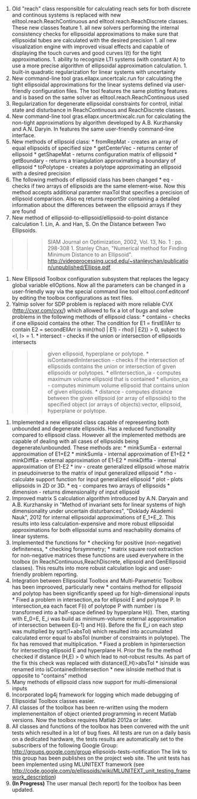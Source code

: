   1. Old "reach" class responsible for calculating reach sets for both discrete and continous systems is replaced with new elltool.reach.ReachContinuous and elltool.reach.ReachDiscrete classes. These new classes feature
    1. all new solvers performing the internal consistency checks for ellipsoidal approximations to make sure that ellipsoidal tubes are calculated with the desired precision
    1. all new visualization engine with improved visual effects and capable of displaying the touch curves and good curves l(t) for the tight approximations.
    1. ability to recognize LTI systems (with constant A) to use a more precise algorithm of ellipsoidal approximation calculation.
    1. built-in quadratic regularization for linear systems with uncertainty
  1. New command-line tool gras.ellapx.uncertcalc.run for calculating the tight ellipsoidal approximations for the linear systems defined via user-friendly configuration files. The tool features the same plotting features and is based on the same solver as elltool.reach.ReachContinuous used
  1. Regularization for degenerate ellipsoidal constraints for control, initial state and disturbance in ReachContinuous and ReachDiscrete classes.
  1. New command-line tool gras.ellapx.uncertmixcalc.run for calculating the non-tight approximations by algorithm developed by A.B. Kurzhansky and A.N. Daryin. In features the same user-friendly command-line interface.
  1. New methods of ellipsoid class:
    * fromRepMat - creates an array of equal ellipsoids of specified size
    * getCenterVec - returns center of ellipsoid
    * getShapeMat  - returns configuration matrix of ellipsoid
    * getBoundary - returns a triangulation approximating a boundary of ellipsoid
    * toPolytope - creates a polytope approximating an ellipsoid with a desired precision
  1. The following methods of ellipsoid class has been changed
    * eq - checks if two arrays of ellipsoids are the same element-wise. Now this method accepts additional paramter maxTol that specifies a precision of ellipsoid comparison.  Also eq returns reportStr containing a detailed information about the differences between the ellipsoid arrays if they are found
  1. New method of ellipsoid-to-ellipsoid/ellipsoid-to-point distance calculation
    1. Lin, A. and Han, S. On the Distance between Two Ellipsoids.
> > > SIAM Journal on Optimization, 2002, Vol. 13, No. 1 : pp. 298-308
    1. Stanley Chan, "Numerical method for Finding Minimum Distance to an
> > > Ellipsoid".
> > > http://videoprocessing.ucsd.edu/~stanleychan/publication/unpublished/Ellipse.pdf
  1. New Ellipsoid Toolbox configuration subsystem that replaces the legacy global variable ellOptions. Now all the parameters can be changed in a user-friendly way via the special command line tool elltool.conf.editconf by editing the toolbox configurations as text files.
  1. Yalmip solver for SDP problem is replaced with more reliable CVX (http://cvxr.com/cvx/) which allowed to fix a lot of bugs and solve problems in the following methods of ellipsoid class:
    * contains - checks if one ellipsoid contains the other. The condition for E1 = firstEllArr to contain E2 = secondEllArr is min(rho(l | E1) - rho(l | E2)) > 0, subject to <l, l> = 1.
    * intersect - checks if the union or intersection of ellipsoids intersects
> > > given ellipsoid, hyperplane or polytope.
    * isContainedInIntersection - checks if the intersection of ellipsoids contains the union or intersection of given ellipsoids or polytopes.
    * ellintersection\_ia - computes maximum volume ellipsoid that is contained
    * ellunion\_ea - computes minimum volume ellipsoid that contains union of given ellipsoids.
    * distance - computes distance between the given ellipsoid (or array of ellipsoids) to the specified object (or arrays of objects):vector, ellipsoid, hyperplane or polytope.
  1. Implemented a new ellipsoid class capable of representing both unbounded and degenerate ellipsoids. Has a reduced functionality compared to ellipsoid class. However all the implemented methods are capable of dealing with all cases of ellipsoids being degenerate/unbounded. These methods are:
    * minkSumEa - external approximation of E1+E2
    * minkSumIa - internal approximation of E1+E2
    * minkDiffEa - external approximation of E1-E2
    * minkDiffIa - internal approximation of E1-E2
    * inv - create generalized ellipsoid whose matrix in pseudoinverse to the matrix of input generalized ellipsoid
    * rho - calculate support function for input generalized ellipsoid
    * plot - plots ellipsoids in 2D or 3D.
    * eq - compares two arrays of ellipsoids
    * dimension - returns dimensionality of input ellipsoid
  1. Improved matrix S calculation algorithm introduced by A.N. Daryain and A.B. Kurzhansky in "Method of invariant sets for linear systems of high dimensionality under uncertain disturbances", "Doklady Akademii Nauk", 2012 for internal ellipsoidal approximations of E\_1+E\_2. This results into less calculation-expensive and more robust ellipsoidal approximations for both ellipsoidal sums and reachability domains of linear systems.
  1. Implemented the functions for
    * checking for positive (non-negative) definiteness,
    * checking forsymmetry;
    * matrix square root extraction for non-negative matrices these functions are used everywhere in the toolbox (in ReachContinuous,ReachDiscrete, ellipsoid and GenEllipsoid classes). This results into more robust calculation logic and user-friendly problem reporting.
  1. Integration between Ellipsoidal Toolbox and Multi-Parametric Toolbox has been improoved, particularly new
    * contains method for ellipsoid and polytop has been significantly speed up for high-dimensional inputs
    * Fixed a problem in intersection\_ea for ellipsoid E and polytope P. In intersection\_ea each facet F(i) of polytope P with number i is transformed into a half-space defined by hyperplane H(i). Then, starting with E\_0=E, E\_i was build as minimum-volume external appproximation of intersection between E(i-1) and H(i). Before the fix E\_i on each step was multiplied by sqrt(1+absTol) which resulted into accumulated calculated error equal to absTol (number of constraints in polytope). The fix has removed that multiplication.
    * Fixed a problem in hpintersection for intersecting ellipsoid E and hyperplane H. Prior the fix the method checked if distance (H,E) > 0 which lead to not-robust results. As part of the fix this check was replaced with distance(E,H)>absTol
    * isinside was renamed into isContainedInIntersection
    * new isInside method that is opposite to "contains" method
  1. Many methods of ellipsoid class now support for multi-dimensional inputs
  1. Incorporated log4j framework for logging which made debugging of Ellipsoidal Toolbox classes easier.
  1. All classes of the toolbox has been re-written using the modern implemenentaiton of object oriented programming in recent Matlab versions. Now the toolbox requires Matlab 2012a or later.
  1. All classes and functions of the toolbox has been convered with the unit tests which resulted in a lot of bug fixes. All tests are run on a daily basis on a dedicated hardware, the tests results are automatically set to the subscribers of the following Google Group: http://groups.google.com/group ellipsoids-tests-notification The link to this group has been publishes on the project web site. The unit tests has been implemented using MLUNITEXT framework (see http://code.google.com/p/ellipsoids/wiki/MLUNITEXT_unit_testing_framework_description)
  1. **(In Progress)** The user manual (tech report) for the toolbox has been updated.
